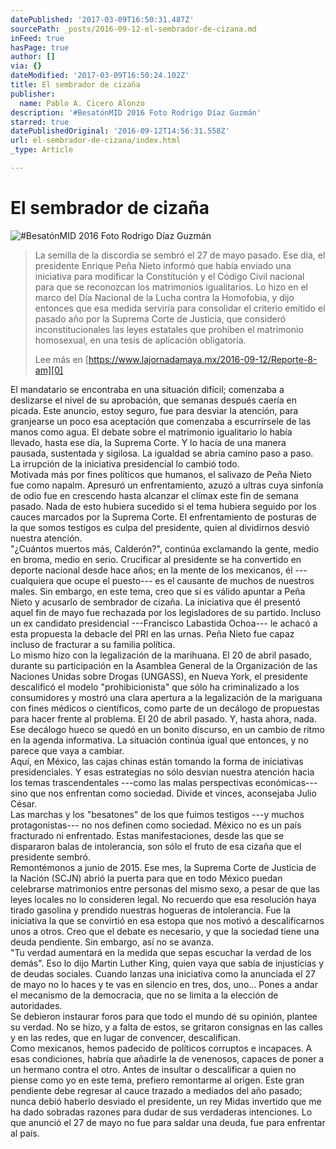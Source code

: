 ```yaml
---
datePublished: '2017-03-09T16:50:31.487Z'
sourcePath: _posts/2016-09-12-el-sembrador-de-cizana.md
inFeed: true
hasPage: true
author: []
via: {}
dateModified: '2017-03-09T16:50:24.102Z'
title: El sembrador de cizaña
publisher:
  name: Pablo A. Cicero Alonzo
description: '#BesatónMID 2016 Foto Rodrigo Díaz Guzmán'
starred: true
datePublishedOriginal: '2016-09-12T14:56:31.558Z'
url: el-sembrador-de-cizana/index.html
_type: Article

---
```

# El sembrador de cizaña
![#BesatónMID 2016 Foto Rodrigo Díaz Guzmán](https://the-grid-user-content.s3-us-west-2.amazonaws.com/a0979ed5-7d5b-42c6-8c1c-2d2662ee1483.png)

> La semilla de la discordia se sembró el 27 de mayo pasado. Ese día, el presidente Enrique Peña Nieto informó que había enviado una iniciativa para modificar la Constitución y el Código Civil nacional para que se reconozcan los matrimonios igualitarios. Lo hizo en el marco del Día Nacional de la Lucha contra la Homofobia, y dijo entonces que esa medida serviría para consolidar el criterio emitido el pasado año por la Suprema Corte de Justicia, que consideró inconstitucionales las leyes estatales que prohíben el matrimonio homosexual, en una tesis de aplicación obligatoria.
> 
> Lee más en [https://www.lajornadamaya.mx/2016-09-12/Reporte-8-am][0]

El mandatario se encontraba en una situación difícil; comenzaba a deslizarse el nivel de su aprobación, que semanas después caería en picada. Este anuncio, estoy seguro, fue para desviar la atención, para granjearse un poco esa aceptación que comenzaba a escurrírsele de las manos como agua. El debate sobre el matrimonio igualitario lo había llevado, hasta ese día, la Suprema Corte. Y lo hacía de una manera pausada, sustentada y sigilosa. La igualdad se abría camino paso a paso. La irrupción de la iniciativa presidencial lo cambió todo.   
Motivada más por fines políticos que humanos, el salivazo de Peña Nieto fue como napalm. Apresuró un enfrentamiento, azuzó a ultras cuya sinfonía de odio fue en crescendo hasta alcanzar el clímax este fin de semana pasado. Nada de esto hubiera sucedido si el tema hubiera seguido por los cauces marcados por la Suprema Corte. El enfrentamiento de posturas de la que somos testigos es culpa del presidente, quien al dividirnos desvió nuestra atención.  
"¿Cuántos muertos más, Calderón?", continúa exclamando la gente, medio en broma, medio en serio. Crucificar al presidente se ha convertido en deporte nacional desde hace años; en la mente de los mexicanos, él ---cualquiera que ocupe el puesto--- es el causante de muchos de nuestros males. Sin embargo, en este tema, creo que sí es válido apuntar a Peña Nieto y acusarlo de sembrador de cizaña. La iniciativa que él presentó aquel fin de mayo fue rechazada por los legisladores de su partido. Incluso un ex candidato presidencial ---Francisco Labastida Ochoa--- le achacó a esta propuesta la debacle del PRI en las urnas. Peña Nieto fue capaz incluso de fracturar a su familia política.   
Lo mismo hizo con la legalización de la marihuana. El 20 de abril pasado, durante su participación en la Asamblea General de la Organización de las Naciones Unidas sobre Drogas (UNGASS), en Nueva York, el presidente descalificó el modelo "prohibicionista" que sólo ha criminalizado a los consumidores y mostró una clara apertura a la legalización de la mariguana con fines médicos o científicos, como parte de un decálogo de propuestas para hacer frente al problema. El 20 de abril pasado. Y, hasta ahora, nada. Ese decálogo hueco se quedó en un bonito discurso, en un cambio de ritmo en la agenda informativa. La situación continúa igual que entonces, y no parece que vaya a cambiar.  
Aquí, en México, las cajas chinas están tomando la forma de iniciativas presidenciales. Y esas estrategias no sólo desvían nuestra atención hacia los temas trascendentales ---como las malas perspectivas económicas--- sino que nos enfrentan como sociedad. Divide et vinces, aconsejaba Julio César.  
Las marchas y los "besatones" de los que fuimos testigos ---y muchos protagonistas--- no nos definen como sociedad. México no es un país fracturado ni enfrentado. Estas manifestaciones, desde las que se dispararon balas de intolerancia, son sólo el fruto de esa cizaña que el presidente sembró.  
Remontémonos a junio de 2015\. Ese mes, la Suprema Corte de Justicia de la Nación (SCJN) abrió la puerta para que en todo México puedan celebrarse matrimonios entre personas del mismo sexo, a pesar de que las leyes locales no lo consideren legal. No recuerdo que esa resolución haya tirado gasolina y prendido nuestras hogueras de intolerancia. Fue la iniciativa la que se convirtió en esa estopa que nos motivó a descalificarnos unos a otros. Creo que el debate es necesario, y que la sociedad tiene una deuda pendiente. Sin embargo, así no se avanza.   
"Tu verdad aumentará en la medida que sepas escuchar la verdad de los demás". Eso lo dijo Martin Luther King, quien vaya que sabía de injusticias y de deudas sociales. Cuando lanzas una iniciativa como la anunciada el 27 de mayo no lo haces y te vas en silencio en tres, dos, uno... Pones a andar el mecanismo de la democracia, que no se limita a la elección de autoridades.  
Se debieron instaurar foros para que todo el mundo dé su opinión, plantee su verdad. No se hizo, y a falta de estos, se gritaron consignas en las calles y en las redes, que en lugar de convencer, descalifican.  
Como mexicanos, hemos padecido de políticos corruptos e incapaces. A esas condiciones, habría que añadirle la de venenosos, capaces de poner a un hermano contra el otro. Antes de insultar o descalificar a quien no piense como yo en este tema, prefiero remontarme al origen. Este gran pendiente debe regresar al cauce trazado a mediados del año pasado; nunca debió haberlo desviado el presidente, un rey Midas invertido que me ha dado sobradas razones para dudar de sus verdaderas intenciones. Lo que anunció el 27 de mayo no fue para saldar una deuda, fue para enfrentar al país.

[0]: https://www.lajornadamaya.mx/2016-09-12/Reporte-8-am